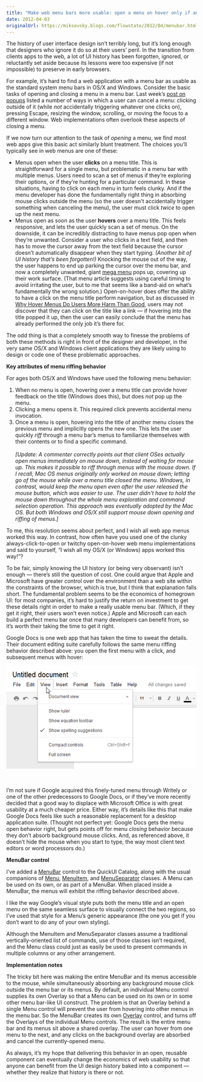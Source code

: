 ```yaml
---
title: "Make web menu bars more usable: open a menu on hover only if another menu is already open"
date: 2012-04-03
originalUrl: https://miksovsky.blogs.com/flowstate/2012/04/menubar.html
---
```


<p>
  The history of user interface design isn’t terribly long, but it’s long enough
  that designers who ignore it do so at their users’ peril. In the transition
  from clients apps to the web, a lot of UI history has been forgotten, ignored,
  or reluctantly set aside because its lessons were too expensive (if not
  impossible) to preserve in early browsers.
</p>
<p>
  For example, it’s hard to find a web application with a menu bar as usable as
  the standard system menu bars in OS/X and Windows. Consider the basic tasks of
  opening and closing a menu in a menu bar. Last week’s
  <a
    href="/posts/2012/03-26-there-must-be-50-ways-to-close-a-popup-menus-dropdowns-tooltips-palettes-dialogs-and-more.html"
    >post on popups</a
  >
  listed a number of ways in which a user can cancel a menu: clicking outside of
  it (while <em>not</em> accidentally triggering whatever one clicks on),
  pressing Escape, resizing the window, scrolling, or moving the focus to a
  different window. Web implementations often overlook these aspects of closing
  a menu.
</p>
<p>
  If we now turn our attention to the task of <em>opening</em> a menu, we find
  most web apps give this basic act similarly blunt treatment. The choices
  you’ll typically see in web menus are one of these:
</p>
<ul>
  <li>
    Menus open when the user <strong>clicks</strong> on a menu title.<strong
    > </strong>This is straightforward for a single menu, but problematic in a
    menu bar with multiple menus. Users need to scan a set of menus if they’re
    exploring their options, or if they’re hunting for a particular command. In
    these situations, having to click on each menu in turn feels clunky. And if
    the menu developer has done the fundamentally right thing in absorbing mouse
    clicks outside the menu (so the user doesn&#39;t accidentally trigger
    something when canceling the menu), the user must click <em>twice</em> to
    open up the next menu.
  </li>
  <li>
    Menus open as soon as the user <strong>hovers</strong> over a menu title.
    This feels responsive, and lets the user quickly scan a set of menus. On the
    downside, it can be incredibly distracting to have menus pop open when
    they’re unwanted. Consider a user who clicks in a text field, and then has
    to move the cursor away from the text field because the cursor doesn’t
    automatically disappear when they start typing.
    <em>(Another bit of UI history that’s been forgotten!)</em> Knocking the
    mouse out of the way, the user happens to end up parking the cursor over the
    menu bar, and now a completely unwanted, giant
    <a href="http://www.useit.com/alertbox/mega-dropdown-menus.html"
      >mega menu</a
    >
    pops up, covering up their work surface. (That menu article suggests using
    careful timing to avoid irritating the user, but to me that seems like a
    band-aid on what’s fundamentally the wrong solution.) Open-on-hover does
    offer the ability to have a click on the menu title perform navigation, but
    as discussed in
    <a
      href="http://uxmovement.com/navigation/why-hover-menus-do-users-more-harm-than-good/"
      >Why Hover Menus Do Users More Harm Than Good</a
    >, users may not discover that they can click on the title like a link — if
    hovering into the title popped it up, then the user can easily conclude that
    the menu has already performed the only job it’s there for.
  </li>
</ul>
<p>
  The odd thing is that a completely smooth way to finesse the problems of both
  these methods is right in front of the designer and developer, in the very
  same OS/X and Windows client applications they are likely using to design or
  code one of these problematic approaches.
</p>
<p><strong>Key attributes of menu riffing behavior</strong></p>
<p>For ages both OS/X and Windows have used the following menu behavior:</p>
<ol>
  <li>
    When no menu is open, hovering over a menu title can provide hover feedback
    on the title (Windows does this), but does <em>not</em> pop up the menu.
  </li>
  <li>
    Clicking a menu opens it. This required click prevents accidental menu
    invocation.
  </li>
  <li>
    Once a menu is open, hovering into the title of another menu closes the
    previous menu and implicitly opens the new one. This lets the user quickly
    <em>riff</em> through a menu bar’s menus to familiarize themselves with
    their contents or to find a specific command.<br /><br /><em
      >[Update: A commenter correctly points out that client OSes actually open
      menus immediately on mouse&#0160;down, instead of waiting for mouse up.
      This makes it possible to riff through menus with the mouse down. If I
      recall, Mac OS menus originally only worked on mouse down; letting go of
      the mouse while over a menu title closed the menu. Windows, in contrast,
      would keep the menu open even after the user released the mouse button,
      which was easier to use. The user didn&#39;t have to hold the mouse down
      throughout the whole menu exploration and command selection operation.
      This approach was eventually adopted by the Mac OS. But both Windows and
      OS/X still support mouse down opening and riffing of menus.]</em
    >
  </li>
</ol>
<p>
  To me, this resolution seems about perfect, and I wish all web app menus
  worked this way. In contrast, how often have you used one of the clunky
  always-click-to-open or twitchy open-on-hover web menu implementations and
  said to yourself, “I wish all my OS/X (or Windows) apps worked this way!”?
</p>
<p>
  To be fair, simply knowing the UI history (or being very observant) isn’t
  enough — there’s still the question of cost. One could argue that Apple and
  Microsoft have greater control over the environment than a web site within the
  constraints of the browser, which is true, but I think that explanation falls
  short. The fundamental problem seems to be the economics of homegrown UI: for
  most companies, it’s hard to justify the return on investment to get these
  details right in order to make a really usable menu bar. (Which, if they get
  it right, their users won’t even notice.) Apple and Microsoft can each build a
  perfect menu bar once that many developers can benefit from, so it’s worth
  their taking the time to get it right.
</p>
<p>
  Google Docs is one web app that has taken the time to sweat the details. Their
  document editing suite carefully follows the same menu riffing behavior
  described above: you open the first menu with a click, and subsequent menus
  with hover:
</p>
<p>
  <img src="/images/flowstate/6a00d83451fb6769e201676472dce5970b-pi.png" />
</p>
<p>&#0160;</p>
<p>
  I’m not sure if Google acquired this finely-tuned menu through Writely or one
  of the other predecessors to Google Docs, or if they’ve more recently decided
  that a good way to displace with Microsoft Office is with great usability at a
  much cheaper price. Either way, it’s details like this that make Google Docs
  feels like such a reasonable replacement for a desktop application suite.
  (Thought not perfect yet: Google Docs gets the menu open behavior right, but
  gets points off for menu <em>closing</em> behavior because they don’t absorb
  background mouse clicks. And, as referenced above, it doesn’t hide the mouse
  when you start to type, the way most client text editors or word processors
  do.)
</p>
<p><strong>MenuBar control</strong></p>
<p>
  I’ve added a <a href="https://quickui.org/catalog/MenuBar">MenuBar</a> control
  to the QuickUI Catalog, along with the usual companions of
  <a href="https://quickui.org/catalog/Menu">Menu</a>,
  <a href="https://quickui.org/catalog/MenuItem">MenuItem</a>, and
  <a href="https://quickui.org/catalog/MenuSeparator">MenuSeparator</a> classes.
  A Menu can be used on its own, or as part of a MenuBar. When placed inside a
  MenuBar, the menus will exhibit the riffing behavior described above.
</p>
<p>
  I like the way Google’s visual style puts both the menu title and an open menu
  on the same seamless surface to visually connect the two regions, so I’ve used
  that style for a Menu’s generic appearance (the one you get if you don’t want
  to do any of your own styling).
</p>
<p>
  Although the MenuItem and MenuSeparator classes assume a traditional
  vertically-oriented list of commands, use of those classes isn’t required, and
  the Menu class could just as easily be used to present commands in multiple
  columns or any other arrangement.
</p>
<p><strong>Implementation notes</strong></p>
<p>
  The tricky bit here was making the entire MenuBar and its menus accessible to
  the mouse, while simultaneously absorbing any background mouse click outside
  the menu bar or its menus. By default, an individual Menu control supplies its
  own Overlay so that a Menu can be used on its own or in some other menu
  bar-like UI construct. The problem is that an Overlay behind a single Menu
  control will prevent the user from hovering into other menus in the menu bar.
  So the MenuBar creates its own
  <a href="https://quickui.org/catalog/Overlay">Overlay</a> control, and turns
  off the Overlays of the individual Menu controls. The result is the entire
  menu bar and its menus sit above a shared overlay. The user can hover from one
  menu to the next, and any clicks on the background overlay are absorbed and
  cancel the currently-opened menu.
</p>
<p>
  As always, it’s my hope that delivering this behavior in an open, reusable
  component can eventually change the economics of web usability so that anyone
  can benefit from the UI design history baked into a component — whether they
  realize that history is there or not.
</p>
